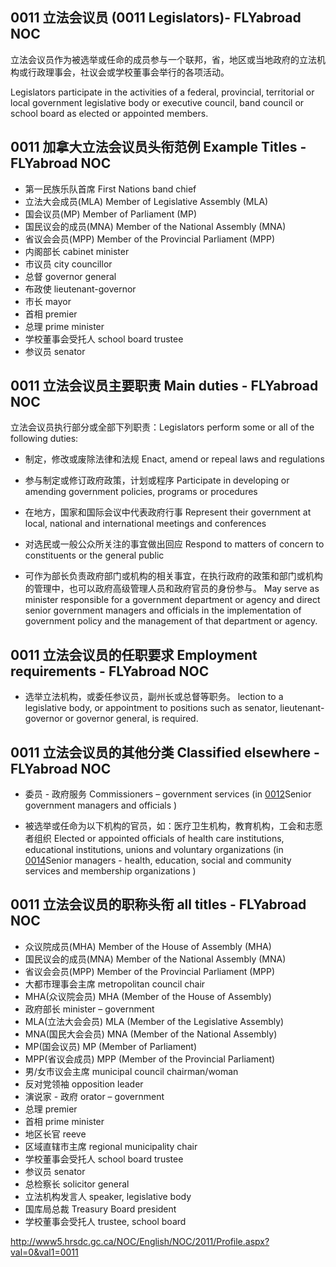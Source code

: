 ## 0011 立法会议员 (0011 Legislators)- FLYabroad NOC

立法会议员作为被选举或任命的成员参与一个联邦，省，地区或当地政府的立法机构或行政理事会，社议会或学校董事会举行的各项活动。

Legislators participate in the activities of a federal, provincial, territorial or local government legislative body or executive council, band council or school board as elected or appointed members.

## 0011 加拿大立法会议员头衔范例 Example Titles - FLYabroad NOC

* 第一民族乐队首席	First Nations band chief
* 立法大会成员(MLA)	Member of Legislative Assembly (MLA)
* 国会议员(MP)	Member of Parliament (MP)
* 国民议会的成员(MNA)	Member of the National Assembly (MNA)
* 省议会会员(MPP)	Member of the Provincial Parliament (MPP)
* 内阁部长	cabinet minister
* 市议员	city councillor
* 总督	governor general
* 布政使	lieutenant-governor
* 市长	mayor
* 首相	premier
* 总理	prime minister
* 学校董事会受托人	school board trustee
* 参议员	senator

## 0011 立法会议员主要职责 Main duties - FLYabroad NOC

立法会议员执行部分或全部下列职责：Legislators perform some or all of the following duties:

* 制定，修改或废除法律和法规
Enact, amend or repeal laws and regulations

* 参与制定或修订政府政策，计划或程序
Participate in developing or amending government policies, programs or procedures

* 在地方，国家和国际会议中代表政府行事
Represent their government at local, national and international meetings and conferences

* 对选民或一般公众所关注的事宜做出回应
Respond to matters of concern to constituents or the general public

* 可作为部长负责政府部门或机构的相关事宜，在执行政府的政策和部门或机构的管理中，也可以政府高级管理人员和政府官员的身份参与。
May serve as minister responsible for a government department or agency and direct senior government managers and officials in the implementation of government policy and the management of that department or agency.

## 0011 立法会议员的任职要求 Employment requirements - FLYabroad NOC

* 选举立法机构，或委任参议员，副州长或总督等职务。
lection to a legislative body, or appointment to positions such as senator, lieutenant-governor or governor general, is required.

## 0011 立法会议员的其他分类 Classified elsewhere - FLYabroad NOC

* 委员 - 政府服务
 Commissioners – government services (in [0012](0012)Senior government managers and officials )
 
* 被选举或任命为以下机构的官员，如：医疗卫生机构，教育机构，工会和志愿者组织
Elected or appointed officials of health care institutions, educational institutions, unions and voluntary organizations (in [0014](0014)Senior managers - health, education, social and community services and membership organizations )

## 0011 立法会议员的职称头衔 all titles - FLYabroad NOC

* 众议院成员(MHA)	Member of the House of Assembly (MHA)
* 国民议会的成员(MNA)	Member of the National Assembly (MNA)
* 省议会会员(MPP)	Member of the Provincial Parliament (MPP)
* 大都市理事会主席	metropolitan council chair
* MHA(众议院会员)	MHA (Member of the House of Assembly)
* 政府部长  	minister – government
* MLA(立法大会会员)	MLA (Member of the Legislative Assembly)
* MNA(国民大会会员)	MNA (Member of the National Assembly)
* MP(国会议员)	MP (Member of Parliament)
* MPP(省议会成员)	MPP (Member of the Provincial Parliament)
* 男/女市议会主席	municipal council chairman/woman
* 反对党领袖	opposition leader
* 演说家 - 政府	orator – government
* 总理	premier
* 首相	prime minister
* 地区长官	reeve
* 区域直辖市主席	regional municipality chair
* 学校董事会受托人	school board trustee
* 参议员	senator
* 总检察长	solicitor general
* 立法机构发言人	speaker, legislative body
* 国库局总裁	Treasury Board president
* 学校董事会受托人	trustee, school board

http://www5.hrsdc.gc.ca/NOC/English/NOC/2011/Profile.aspx?val=0&val1=0011
